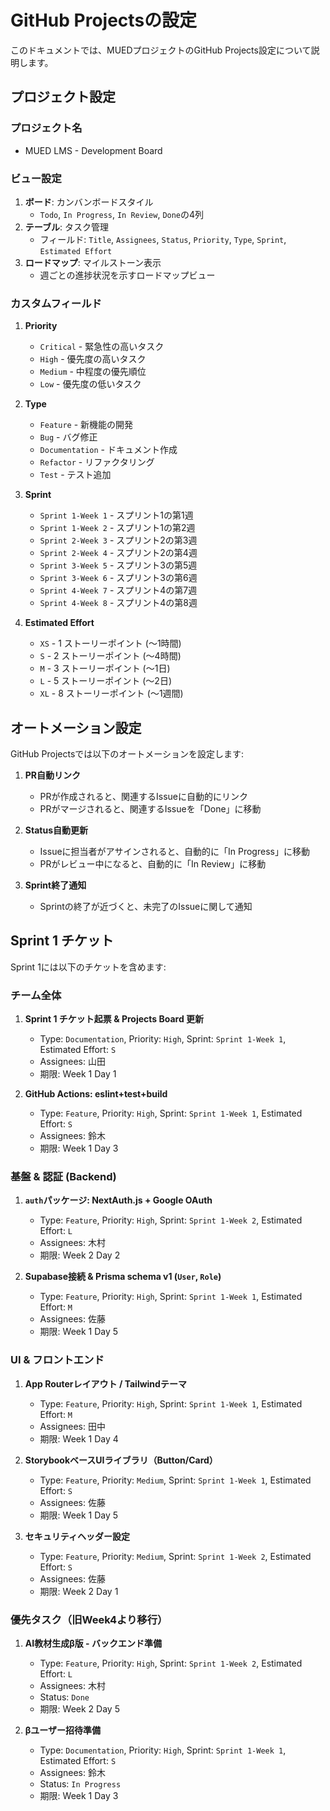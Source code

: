 # GitHub Projectsの設定

このドキュメントでは、MUEDプロジェクトのGitHub Projects設定について説明します。

## プロジェクト設定

### プロジェクト名
- MUED LMS - Development Board

### ビュー設定
1. **ボード**: カンバンボードスタイル
   - `Todo`, `In Progress`, `In Review`, `Done`の4列
2. **テーブル**: タスク管理
   - フィールド: `Title`, `Assignees`, `Status`, `Priority`, `Type`, `Sprint`, `Estimated Effort`
3. **ロードマップ**: マイルストーン表示
   - 週ごとの進捗状況を示すロードマップビュー

### カスタムフィールド

1. **Priority**
   - `Critical` - 緊急性の高いタスク
   - `High` - 優先度の高いタスク
   - `Medium` - 中程度の優先順位
   - `Low` - 優先度の低いタスク

2. **Type**
   - `Feature` - 新機能の開発
   - `Bug` - バグ修正
   - `Documentation` - ドキュメント作成
   - `Refactor` - リファクタリング
   - `Test` - テスト追加

3. **Sprint**
   - `Sprint 1-Week 1` - スプリント1の第1週
   - `Sprint 1-Week 2` - スプリント1の第2週
   - `Sprint 2-Week 3` - スプリント2の第3週
   - `Sprint 2-Week 4` - スプリント2の第4週
   - `Sprint 3-Week 5` - スプリント3の第5週
   - `Sprint 3-Week 6` - スプリント3の第6週
   - `Sprint 4-Week 7` - スプリント4の第7週
   - `Sprint 4-Week 8` - スプリント4の第8週

4. **Estimated Effort**
   - `XS` - 1 ストーリーポイント (～1時間)
   - `S` - 2 ストーリーポイント (～4時間)
   - `M` - 3 ストーリーポイント (～1日)
   - `L` - 5 ストーリーポイント (～2日)
   - `XL` - 8 ストーリーポイント (～1週間)

## オートメーション設定

GitHub Projectsでは以下のオートメーションを設定します:

1. **PR自動リンク**
   - PRが作成されると、関連するIssueに自動的にリンク
   - PRがマージされると、関連するIssueを「Done」に移動

2. **Status自動更新**
   - Issueに担当者がアサインされると、自動的に「In Progress」に移動
   - PRがレビュー中になると、自動的に「In Review」に移動 

3. **Sprint終了通知**
   - Sprintの終了が近づくと、未完了のIssueに関して通知

## Sprint 1 チケット

Sprint 1には以下のチケットを含めます:

### チーム全体

1. **Sprint 1 チケット起票 & Projects Board 更新**
   - Type: `Documentation`, Priority: `High`, Sprint: `Sprint 1-Week 1`, Estimated Effort: `S`
   - Assignees: 山田
   - 期限: Week 1 Day 1

2. **GitHub Actions: eslint+test+build**
   - Type: `Feature`, Priority: `High`, Sprint: `Sprint 1-Week 1`, Estimated Effort: `S`
   - Assignees: 鈴木
   - 期限: Week 1 Day 3

### 基盤 & 認証 (Backend)

1. **`auth`パッケージ: NextAuth.js + Google OAuth**
   - Type: `Feature`, Priority: `High`, Sprint: `Sprint 1-Week 2`, Estimated Effort: `L`
   - Assignees: 木村
   - 期限: Week 2 Day 2

2. **Supabase接続 & Prisma schema v1 (`User`, `Role`)**
   - Type: `Feature`, Priority: `High`, Sprint: `Sprint 1-Week 1`, Estimated Effort: `M`
   - Assignees: 佐藤
   - 期限: Week 1 Day 5

### UI & フロントエンド

1. **App Routerレイアウト / Tailwindテーマ**
   - Type: `Feature`, Priority: `High`, Sprint: `Sprint 1-Week 1`, Estimated Effort: `M`
   - Assignees: 田中
   - 期限: Week 1 Day 4

2. **StorybookベースUIライブラリ（Button/Card）**
   - Type: `Feature`, Priority: `Medium`, Sprint: `Sprint 1-Week 1`, Estimated Effort: `S`
   - Assignees: 佐藤
   - 期限: Week 1 Day 5

3. **セキュリティヘッダー設定**
   - Type: `Feature`, Priority: `Medium`, Sprint: `Sprint 1-Week 2`, Estimated Effort: `S`
   - Assignees: 佐藤
   - 期限: Week 2 Day 1

### 優先タスク（旧Week4より移行）

1. **AI教材生成β版 - バックエンド準備**
   - Type: `Feature`, Priority: `High`, Sprint: `Sprint 1-Week 2`, Estimated Effort: `L`
   - Assignees: 木村
   - Status: `Done`
   - 期限: Week 2 Day 5

2. **βユーザー招待準備**
   - Type: `Documentation`, Priority: `High`, Sprint: `Sprint 1-Week 1`, Estimated Effort: `S`
   - Assignees: 鈴木
   - Status: `In Progress`
   - 期限: Week 1 Day 3 